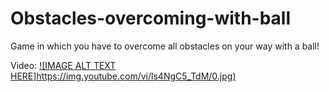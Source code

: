 # Obstacles-overcoming-with-ball

Game in which you have to overcome all obstacles on your way with a ball!

Video:
[![IMAGE ALT TEXT HERE]https://img.youtube.com/vi/ls4NgC5_TdM/0.jpg)](https://youtu.be/ls4NgC5_TdM)
